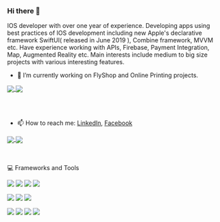 ### Hi there 👋

IOS developer with over one year of experience. Developing apps using best practices of IOS development including new Apple's declarative framework SwiftUI( released in June 2019 ), Combine framework, MVVM etc. Have experience working with APIs, Firebase, Payment Integration, Map, Augmented Reality etc.
Main interests include medium to big size projects with various interesting features. 

- 🔭 I’m currently working on FlyShop and Online Printing projects.
<a href="https://github.com/KALIMI/OnlinePrinting">
  <img align="center" src="https://github-readme-stats.vercel.app/api/pin/?username=KALIMI&repo=OnlinePrinting&theme=vision-friendly-dark" />
</a>
<a href="https://github.com/KALIMI/FlyShop">
  <img align="center" src="https://github-readme-stats.vercel.app/api/pin/?username=KALIMI&repo=FlyShop&theme=vision-friendly-dark" />
</a>


<br></br>
- 📫 How to reach me: [LinkedIn](https://www.linkedin.com/in/karen-mirakyan-236915202/), [Facebook](https://www.facebook.com/karen.mirakyan/)

<a href="https://github.com/anuraghazra/github-readme-stats">
  <img align="center" src="https://github-readme-stats.vercel.app/api?username=KALIMI&show_icons=true&theme=synthwave" />
</a>
<a href="https://github.com/KALIMI">
  <img align="center" src="https://github-readme-stats.vercel.app/api/top-langs/?username=KALIMI&layout=compact&theme=dark" />
</a>

<br></br>
💻 Frameworks and Tools

![](https://img.shields.io/badge/Code-Swift-informational?style=flat&logo=Swift&logoColor=white&color=2bbc8a)
![](https://img.shields.io/badge/Code-Kotlin-informational?style=flat&logo=Kotlin&logoColor=white&color=2bbc8a)
![](https://img.shields.io/badge/Code-Java-informational?style=flat&logo=Java&logoColor=white&color=2bbc8a)
![](https://img.shields.io/badge/Code-C++-informational?style=flat&logo=C++&logoColor=white&color=2bbc8a)

![](https://img.shields.io/badge/Framework-SwiftUI-informational?style=flat&logo=apple&logoColor=white&color=2bbc8a)
![](https://img.shields.io/badge/Framework-Combine-informational?style=flat&logo=apple&logoColor=white&color=2bbc8a)
![](https://img.shields.io/badge/Framework-Firebase-informational?style=flat&logo=firebase&logoColor=white&color=2bbc8a)


![](https://img.shields.io/badge/Tools-AugmentedReality-informational?style=flat&logo=apple&logoColor=white&color=2bbc8a)
![](https://img.shields.io/badge/Tools-SDWebImageSwiftUI-informational?style=flat&logo=github&logoColor=white&color=2bbc8a)
![](https://img.shields.io/badge/Tools-Alamofire-informational?style=flat&logo=github&logoColor=white&color=2bbc8a)
![](https://img.shields.io/badge/Tools-FocusEntity-informational?style=flat&logo=github&logoColor=white&color=2bbc8a)


<!--
**KALIMI/KALIMI** is a ✨ _special_ ✨ repository because its `README.md` (this file) appears on your GitHub profile.

Here are some ideas to get you started:

- 🌱 I’m currently learning ...
- 👯 I’m looking to collaborate on ...
- 🤔 I’m looking for help with ...
- 💬 Ask me about ...
- 😄 Pronouns: ...
- ⚡ Fun fact: ...
-->
